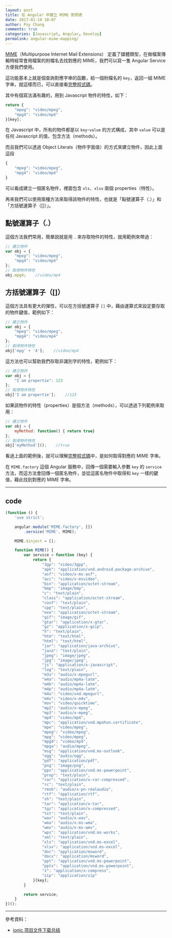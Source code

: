 ```yaml
---
layout: post
title: 在 Angular 中建立 MIME 對照表
date: 2017-01-10 10:07
author: Poy Chang
comments: true
categories: [Javascript, Angular, Develop]
permalink: angular-mime-mapping/
---
```

[MIME](https://zh.wikipedia.org/wiki/%E5%A4%9A%E7%94%A8%E9%80%94%E4%BA%92%E8%81%AF%E7%B6%B2%E9%83%B5%E4%BB%B6%E6%93%B4%E5%B1%95)（Multipurpose Internet Mail Extensions） 定義了媒體類型，在做檔案傳輸時經常會用檔案的附檔名去找對應的 MIME，我們可以寫一隻 Angular Service 方便我們使用。

這功能基本上就是個查詢對應字串的函數，給一個附檔名的 `key`，返回一組 MIME 字串，就這樣而已，可以直接看[完整程式碼](#code)。

其中有個寫法滿有趣的，用到 Javascript 物件的特性，如下：

```javascript
return {
	"mpeg": "video/mpeg",
	"mpg4": "video/mp4"
}[key];
```

在 Javascript 中，所有的物件都是以 `key`-`value` 的方式構成，其中 `value` 可以是任何 Javascript 的值，包含方法（methods）。

而且我們可以透過 Object Literals（物件字面值）的方式來建立物件，因此上面這段

```javascript
{
	"mpeg": "video/mpeg",
	"mpg4": "video/mp4"
}
```

可以看成建立一個匿名物件，裡面包含 `xls`、`xlsx` 兩個 properties（特性）。

再來我們可以使用兩種方法來取得該物件的特性，也就是「點號運算子（.）」和「方括號運算子（[]）」。

## 點號運算子（.）

這個方法我們常用，簡單說就是用 `.` 來存取物件的特性，就用範例來帶過：

```javascript
// 建立物件
var obj = {
	"mpeg": "video/mpeg",
	"mpg4": "video/mp4"
};
// 取得物件特性
obj.mpg4;    //video/mp4
```

## 方括號運算子（[]）

這個方法具有更大的彈性，可以在方括號運算子 `[]` 中，藉由運算式來設定要存取的物件鍵值，範例如下：

```javascript
// 建立物件
var obj = {
	"mpeg": "video/mpeg",
	"mpg4": "video/mp4"
};
// 取得物件特性
obj['mpg' + '4'];    //video/mp4
```

這方法也可以幫助我們存取非識別字的特性，範例如下：

```javascript
// 建立物件
var obj = {
	"I am propertie": 123
};
// 取得物件特性
obj['I am propertie'];    //123
```

如果該物件的特性（properties）是個方法（methods），可以透過下列範例來取用：

```javascript
// 建立物件
var obj = {
	myMethod: function() { return true}
};
// 取得物件特性
obj['myMethod']();    //true
```

看過上面的範例後，就可以理解[完整程式碼](#code)中，是如何取得對應的 MIME 字串。

在 `MIME.factory` 這個 Angular 服務中，回傳一個需要輸入參數 `key` 的 `service` 方法，而這方法會回傳一個匿名物件，並從這匿名物件中取得和 `key` 一樣的鍵值，藉此找到對應的 MIME 字串。 

----------

## code

```javascript
(function () {
    'use strict';

    angular.module('MIME.factory', [])
        .service('MIME', MIME);

    MIME.$inject = [];

    function MIME() {
        var service = function (key) {
            return {
                "3gp": "video/3gpp",
                "apk": "application/vnd.android.package-archive",
                "asf": "video/x-ms-asf",
                "avi": "video/x-msvideo",
                "bin": "application/octet-stream",
                "bmp": "image/bmp",
                "c": "text/plain",
                "class": "application/octet-stream",
                "conf": "text/plain",
                "cpp": "text/plain",
                "exe": "application/octet-stream",
                "gif": "image/gif",
                "gtar": "application/x-gtar",
                "gz": "application/x-gzip",
                "h": "text/plain",
                "htm": "text/html",
                "html": "text/html",
                "jar": "application/java-archive",
                "java": "text/plain",
                "jpeg": "image/jpeg",
                "jpg": "image/jpeg",
                "js": "application/x-javascript",
                "log": "text/plain",
                "m3u": "audio/x-mpegurl",
                "m4a": "audio/mp4a-latm",
                "m4b": "audio/mp4a-latm",
                "m4p": "audio/mp4a-latm",
                "m4u": "video/vnd.mpegurl",
                "m4v": "video/x-m4v",
                "mov": "video/quicktime",
                "mp2": "audio/x-mpeg",
                "mp3": "audio/x-mpeg",
                "mp4": "video/mp4",
                "mpc": "application/vnd.mpohun.certificate",
                "mpe": "video/mpeg",
                "mpeg": "video/mpeg",
                "mpg": "video/mpeg",
                "mpg4": "video/mp4",
                "mpga": "audio/mpeg",
                "msg": "application/vnd.ms-outlook",
                "ogg": "audio/ogg",
                "pdf": "application/pdf",
                "png": "image/png",
                "pps": "application/vnd.ms-powerpoint",
                "prop": "text/plain",
                "rar": "application/x-rar-compressed",
                "rc": "text/plain",
                "rmvb": "audio/x-pn-realaudio",
                "rtf": "application/rtf",
                "sh": "text/plain",
                "tar": "application/x-tar",
                "tgz": "application/x-compressed",
                "txt": "text/plain",
                "wav": "audio/x-wav",
                "wma": "audio/x-ms-wma",
                "wmv": "audio/x-ms-wmv",
                "wps": "application/vnd.ms-works",
                "xml": "text/plain",
                "xls": "application/vnd.ms-excel",
                "xlsx": "application/vnd.ms-excel",
                "doc": "application/msword",
                "docx": "application/msword",
                "ppt": "application/vnd.ms-powerpoint",
                "pptx": "application/vnd.ms-powerpoint",
                "z": "application/x-compress",
                "zip": "application/zip"
            }[key];
        }

        return service;
    }
})();
```

----------

參考資料：

* [ionic 项目文件下载总结](http://www.itdadao.com/articles/c15a618162p0.html)